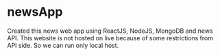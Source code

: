 # newsApp
Created this news web app using ReactJS, NodeJS, MongoDB and news API. This website is not hosted on live because of some restrictions from API side. So we can run only local host.
